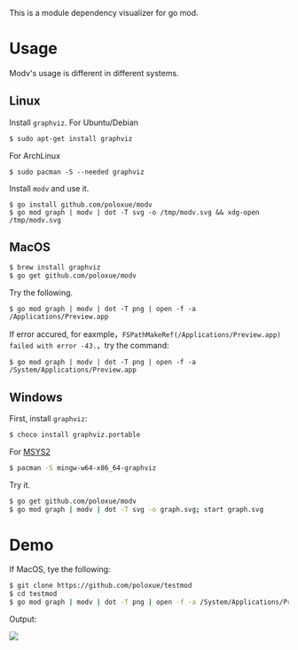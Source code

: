 This is a module dependency visualizer for go mod.

# Usage

Modv's usage is different in different systems.

## Linux

Install `graphviz`. For Ubuntu/Debian
```bash
$ sudo apt-get install graphviz
```

For ArchLinux

```
$ sudo pacman -S --needed graphviz
```

Install `modv` and use it.

```
$ go install github.com/poloxue/modv
$ go mod graph | modv | dot -T svg -o /tmp/modv.svg && xdg-open /tmp/modv.svg
```


## MacOS

```bash
$ brew install graphviz
$ go get github.com/poloxue/modv
```

Try the following.

```
$ go mod graph | modv | dot -T png | open -f -a /Applications/Preview.app
```

If error accured, for eaxmple，`FSPathMakeRef(/Applications/Preview.app) failed with error -43.`，try the command:

```
$ go mod graph | modv | dot -T png | open -f -a /System/Applications/Preview.app
```

## Windows

First, install `graphviz`:

```bash
$ choco install graphviz.portable
```
For [MSYS2](https://www.msys2.org/)

```bash
$ pacman -S mingw-w64-x86_64-graphviz
```

Try it.

```bash
$ go get github.com/poloxue/modv
$ go mod graph | modv | dot -T svg -o graph.svg; start graph.svg
```

# Demo

If MacOS, tye the following:

```bash
$ git clone https://github.com/poloxue/testmod
$ cd testmod
$ go mod graph | modv | dot -T png | open -f -a /System/Applications/Preview.app
```

Output:

![](http://blogimg.poloxue.com/0014-go-mod-graph-visible-04.png)
